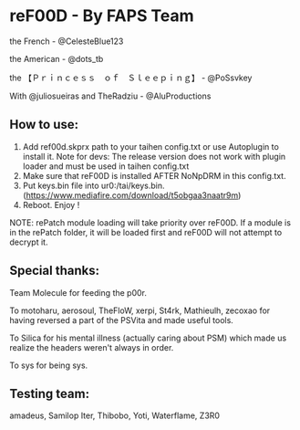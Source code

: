 # reF00D - By FAPS Team

the French - @CelesteBlue123 

the American - @dots_tb 

the 【Ｐｒｉｎｃｅｓｓ　ｏｆ　Ｓｌｅｅｐｉｎｇ】 - @PoSsvkey

With @juliosueiras and TheRadziu - @AluProductions

## How to use:
  1. Add ref00d.skprx path to your taihen config.txt or use Autoplugin to install it.
  Note for devs: The release version does not work with plugin loader and must be used in taihen config.txt
  2. Make sure that reF00D is installed AFTER NoNpDRM in this config.txt.
  3. Put keys.bin file into ur0:/tai/keys.bin. (https://www.mediafire.com/download/t5obgaa3naatr9m)
  4. Reboot. Enjoy !
  
  NOTE: rePatch module loading will take priority over reF00D. If a module is in the rePatch folder, it will be loaded first and reF00D will not attempt to decrypt it.
  
## Special thanks:
Team Molecule for feeding the p00r.

To motoharu, aerosoul, TheFloW, xerpi, St4rk, Mathieulh, zecoxao for having reversed a part of the PSVita and made useful tools.

To Silica for his mental illness (actually caring about PSM) which made us realize the headers weren't always in order. 

To sys for being sys.

## Testing team:
amadeus, Samilop Iter, Thibobo, Yoti, Waterflame, Z3R0
